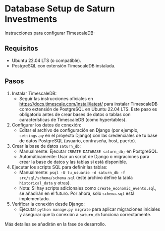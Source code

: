 # Database Setup de Saturn Investments

Instrucciones para configurar TimescaleDB:

## Requisitos
- Ubuntu 22.04 LTS (o compatible).
- PostgreSQL con extensión TimescaleDB instalada.

## Pasos
1. Instalar TimescaleDB:
   - Seguir las instrucciones oficiales en https://docs.timescale.com/install/latest/ para instalar TimescaleDB como extensión de PostgreSQL en Ubuntu 22.04 LTS. Este paso es obligatorio antes de crear bases de datos o tablas con características de TimescaleDB (como hypertables).
2. Configurar los datos de conexión:
   - Editar el archivo de configuración en Django (por ejemplo, `settings.py` en el proyecto Django) con las credenciales de tu base de datos PostgreSQL (usuario, contraseña, host, puerto).
3. Crear la base de datos `saturn_db`:
   - Manualmente: Ejecutar `CREATE DATABASE saturn_db;` en PostgreSQL.
   - Automáticamente: Usar un script de Django o migraciones para crear la base de datos y las tablas si está disponible.
4. Ejecutar los scripts SQL para definir las tablas:
   - Manualmente: `psql -U tu_usuario -d saturn_db -f src/sql/schema/schema.sql` (este archivo define la tabla `historical_data` y otras).
   - Nota: Si hay scripts adicionales como `create_economic_events.sql`, se añadirán en el futuro. Por ahora, solo `schema.sql` está implementado.
5. Verificar la conexión desde Django:
   - Ejecutar `python manage.py migrate` para aplicar migraciones iniciales y asegurar que la conexión a `saturn_db` funciona correctamente.

Más detalles se añadirán en la fase de desarrollo.